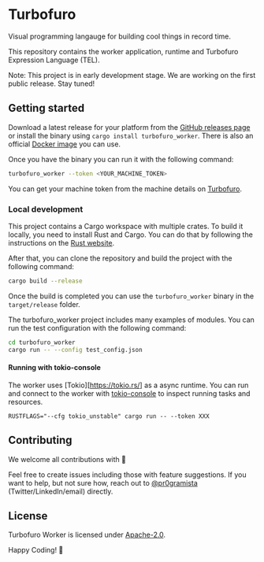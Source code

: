 # Turbofuro
Visual programming langauge for building cool things in record time.

This repository contains the worker application, runtime and Turbofuro Expression Language (TEL).

Note: This project is in early development stage. We are working on the first public release. Stay tuned!

## Getting started
Download a latest release for your platform from the [GitHub releases page](https://github.com/turbofuro/turbofuro/releases) or install the binary using `cargo install turbofuro_worker`. There is also an official [Docker image](https://hub.docker.com/r/turbofuro/worker) you can use.

Once you have the binary you can run it with the following command:
```bash
turbofuro_worker --token <YOUR_MACHINE_TOKEN>
```
You can get your machine token from the machine details on [Turbofuro](https://turbofuro.com).

### Local development
This project contains a Cargo workspace with multiple crates. To build it locally, you need to install Rust and Cargo. You can do that by following the instructions on the [Rust website](https://www.rust-lang.org/tools/install).

After that, you can clone the repository and build the project with the following command:
```bash
cargo build --release
```
Once the build is completed you can use the `turbofuro_worker` binary in the `target/release` folder.

The turbofuro_worker project includes many examples of modules. You can run the test configuration with the following command:
```bash
cd turbofuro_worker
cargo run -- --config test_config.json
```

#### Running with tokio-console
The worker uses [Tokio][https://tokio.rs/] as a async runtime. You can run and connect to the worker with [tokio-console](https://github.com/tokio-rs/console) to inspect running tasks and resources.
```
RUSTFLAGS="--cfg tokio_unstable" cargo run -- --token XXX
```

## Contributing
We welcome all contributions with 💛 

Feel free to create issues including those with feature suggestions. If you want to help, but not sure how, reach out to [@pr0gramista](https://github.com/pr0gramista) (Twitter/LinkedIn/email) directly.

## License
Turbofuro Worker is licensed under [Apache-2.0](https://opensource.org/license/apache-2-0/).

Happy Coding! 🚀
